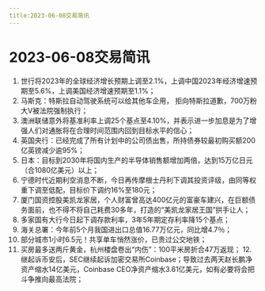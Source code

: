 ```yaml
---
title:2023-06-08交易简讯
---
```

# 2023-06-08交易简讯
1. 世行将2023年的全球经济增长预期上调至2.1%，上调中国2023年经济增速预期至5.6%，上调美国经济增速预期至1.1%；
2. 马斯克：特斯拉自动驾驶系统可以给其他车企用， 拒向特斯拉道歉，700万粉大V被法院强制执行；
3. 澳洲联储意外将基准利率上调25个基点至4.10%，并表示进一步加息是为了增强人们对通胀将在合理时间范围内回到目标水平的信心；
4. 英国央行：已经完成了所有计划中的公司债出售，所持债券较最初购买额200亿英镑减少逾95%；
5. 日本：目标到2030年将国内生产的半导体销售额增加两倍，达到15万亿日元（合1080亿美元）以上；
6. 宁德时代近期利空消息不断，今日再传摩根士丹利下调其投资评级，由同等权重下调至低配，目标价下调约16%至180元；
7. 厦门国资控股美凯龙家居，个人财富曾高达400亿元的富豪车建兴，在巨额债务面前，也不得不将自己耗费30多年，打造的“美凯龙家居王国”拱手让人；
8. 多家国有大行今日起下调存款利率，3年5年期定存利率降15个基点；
9. 海关总署：今年前5个月我国进出口总值16.77万亿元，同比增4.7％；
10. 部分城市1小时6.5元！共享单车悄然涨价，已贵过公交地铁；
11. 买房最多送两斤黄金，杭州楼盘卷出“内伤”：100平米房折合47万返现；
12.  继起诉币安后，SEC继续起诉加密交易所Coinbase；导致过去两天赵长鹏净资产缩水14亿美元，Coinbase CEO净资产缩水3.61亿美元，如有必要将会把斗争推向最高法院；
